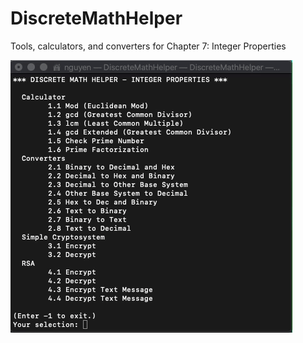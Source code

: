 # DiscreteMathHelper
 Tools, calculators, and converters for Chapter 7: Integer Properties
 
![Image of ScreenRecording](screen_recording.gif)
